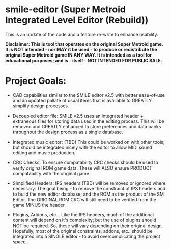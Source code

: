# smile-editor (Super Metroid Integrated Level Editor (Rebuild))

This is an update of the code and a feature re-write to enhance usability.

**Disclaimer:  This is tool that operates on the original Super Metroid game. It
               is NOT intended - nor MAY it be used - to produce or redistribute
               the original Super Metroid game IN ANY WAY. It is intended as a
               tool for educational purposes; and is - itself - NOT INTENDED FOR
               PUBLIC SALE.**
              
# Project Goals:

  - CAD capabilities similar to the SMILE editor v2.5 with better ease-of-use and
    an updated pallate of usual items that is available to GREATLY simplify design
    processes.
    
  - Decoupled editor file:  SMILE v2.5 uses an integrated header + extraneous files 
    for storing data used in the editing process. This will be removed and GREATLY 
    enhanced to store preferences and data banks throughout the design process as a
    single database.
    
  - Integrated music editor:  (TBD) This could be worked on with other tools; but 
    should be integrated nicely with the editor to allow MIDI sound editing and 
    music production.
    
  - CRC Checks:  To ensure compatability CRC checks should be used to verify original
    ROM game data. These will ALSO ensure PRODUCT compatability with the original game.
    
  - Simplified Headers:  IPS headers (TBD) will be removed or ignored where necessary. 
    The goal being - to remove the constraint of IPS headers and to build the new editor
    database; and the ROM as the product of the SM Editor. The ORIGINAL ROM CRC will still
    need to be verified from the game MINUS the header.
    
  - Plugins, Addons, etc...  Like the IPS headers, much of the additional content will
    depend on it's complexity; but the use of plugins should NOT be required. So, these
    will vary depending on their original design. Hopefully, most of the original constraints,
    addons, etc.. should be integrated into a SINGLE editor - to avoid overcomplicating
    the project space.

               
               
